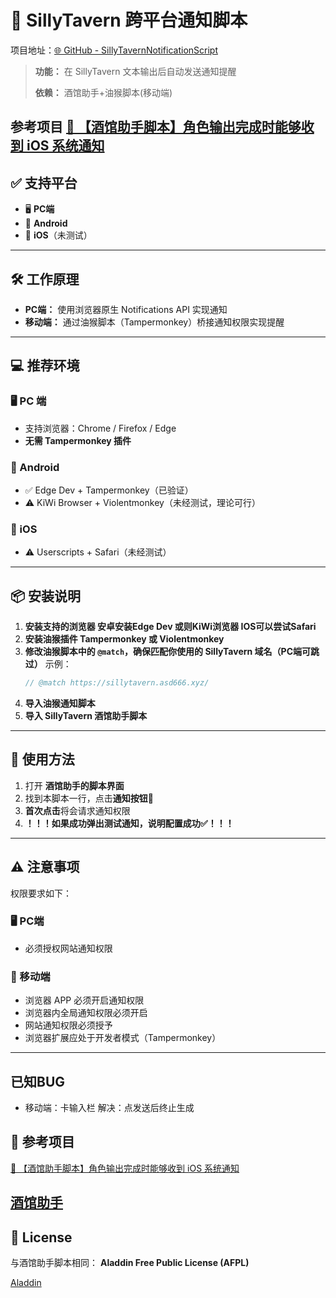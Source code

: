 # 📢 SillyTavern 跨平台通知脚本

项目地址：[🌐 GitHub - SillyTavernNotificationScript](https://github.com/TheIronME/SillyTavernNotificationScript)

> **功能：** 在 SillyTavern 文本输出后自动发送通知提醒
>
> **依赖：** 酒馆助手+油猴脚本(移动端)

参考项目
[💬 【酒馆助手脚本】角色输出完成时能够收到 iOS 系统通知](https://discord.com/channels/1291925535324110879/1366710275100774462/1366710275100774462)
---

## ✅ 支持平台

- 🖥️ **PC端**
- 📱 **Android**
- 🍎 **iOS**（未测试）

---

## 🛠️ 工作原理

- **PC端：** 使用浏览器原生 Notifications API 实现通知
- **移动端：** 通过油猴脚本（Tampermonkey）桥接通知权限实现提醒

---

## 💻 推荐环境

### 🖥️ PC 端
- 支持浏览器：Chrome / Firefox / Edge  
- **无需 Tampermonkey 插件**

### 📱 Android
- ✅ Edge Dev + Tampermonkey（已验证）
- ⚠️ KiWi Browser + Violentmonkey（未经测试，理论可行）

### 🍎 iOS
- ⚠️ Userscripts + Safari（未经测试）

---

## 📦 安装说明

1. **安装支持的浏览器  安卓安装Edge Dev 或则KiWi浏览器 IOS可以尝试Safari**
2. **安装油猴插件 Tampermonkey 或 Violentmonkey**
3. **修改油猴脚本中的 `@match`，确保匹配你使用的 SillyTavern 域名（PC端可跳过）**
   示例：
   ```js
   // @match https://sillytavern.asd666.xyz/
    ```
4. **导入油猴通知脚本**
5. **导入 SillyTavern 酒馆助手脚本**

---

## 📖 使用方法

1. 打开 **酒馆助手的脚本界面**
2. 找到本脚本一行，点击**通知按钮🔔**
3. **首次点击**将会请求通知权限
4. **！！！如果成功弹出测试通知，说明配置成功✅！！！**

---

## ⚠️ 注意事项

权限要求如下：

### 🖥️ PC端

* 必须授权网站通知权限

### 📱 移动端

* 浏览器 APP 必须开启通知权限
* 浏览器内全局通知权限必须开启
* 网站通知权限必须授予
* 浏览器扩展应处于开发者模式（Tampermonkey）

---
## 已知BUG
- 移动端：卡输入栏  解决：点发送后终止生成

## 🔗 参考项目

[💬 【酒馆助手脚本】角色输出完成时能够收到 iOS 系统通知](https://discord.com/channels/1291925535324110879/1366710275100774462/1366710275100774462)

[酒馆助手](https://github.com/N0VI028/JS-Slash-Runner)
---

## 📄 License

与酒馆助手脚本相同：
**Aladdin Free Public License (AFPL)**

[Aladdin](LICENSE)